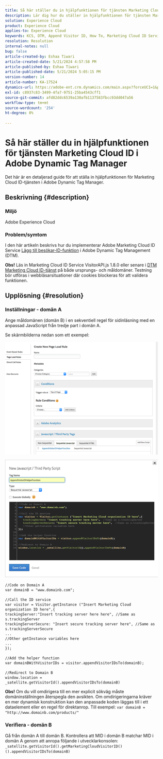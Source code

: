 ```yaml
---
title: Så här ställer du in hjälpfunktionen för tjänsten Marketing Cloud ID i Adobe Dynamic Tag Manager
description: Lär dig hur du ställer in hjälpfunktionen för tjänsten Marketing Cloud ID i Adobe Dynamic Tag Manager.
solution: Experience Cloud
product: Experience Cloud
applies-to: Experience Cloud
keywords: KCS, DTM, Append Visitor ID, How To, Marketing Cloud ID Service Help function, Adobe Dynamic Tag Manager, Adobe Experience Cloud
resolution: Resolution
internal-notes: null
bug: false
article-created-by: Eshaa Tiwari
article-created-date: 5/21/2024 4:57:58 PM
article-published-by: Eshaa Tiwari
article-published-date: 5/21/2024 5:05:15 PM
version-number: 14
article-number: KA-17524
dynamics-url: https://adobe-ent.crm.dynamics.com/main.aspx?forceUCI=1&pagetype=entityrecord&etn=knowledgearticle&id=ae45c245-9317-ef11-9f8a-6045bd006793
exl-id: c8937c83-3499-4fa7-9751-25ba4543cff1
source-git-commit: afd82ddc6539a130afb1137583fbcc93dd047a56
workflow-type: tm+mt
source-wordcount: '254'
ht-degree: 0%

---
```


# Så här ställer du in hjälpfunktionen för tjänsten Marketing Cloud ID i Adobe Dynamic Tag Manager


Det här är en detaljerad guide för att ställa in hjälpfunktionen för Marketing Cloud ID-tjänsten i Adobe Dynamic Tag Manager.

## Beskrivning {#description}


### <b>Miljö</b>

Adobe Experience Cloud

### <b>Problem/symtom</b>

I den här artikeln beskrivs hur du implementerar Adobe Marketing Cloud ID Service [Lägg till besökar-ID-funktion](https://experienceleague.adobe.com/docs/id-service/using/id-service-api/methods/appendvisitorid.html) i Adobe Dynamic Tag Management (DTM).

<b>Obs!</b> Läs in Marketing Cloud ID Service VisitorAPI.js 1.8.0 eller senare i [DTM Marketing Cloud ID-tjänst](https://experienceleague.adobe.com/docs/id-service/using/id-service-api/methods/getmcvid.html) på både ursprungs- och måldomäner. Testning bör utföras i webbläsarsituationer där cookies blockeras för att validera funktionen.


## Upplösning {#resolution}


### <b>Inställningar - domän A</b>

Ange måldomänen (domän B) i en sekventiell regel för sidinläsning med en anpassad JavaScript från tredje part i domän A.

Se skärmbilderna nedan som ett exempel:

![](assets/93c9b7f8-9317-ef11-9f8a-6045bd006793.png)



![](assets/d564f810-9417-ef11-9f8a-6045bd006793.png)


```clike
//Code on Domain A
var domainB = "www.domainb.com";
 
//Call the ID service
var visitor = Visitor.getInstance ("Insert Marketing Cloud organization ID here",{
trackingServer:"Insert tracking server here here", //Same as s.trackingServer
trackingServerSecure: "Insert secure tracking server here", //Same as s.trackingServerSecure
...
//Other getInstance variables here
...
});
 
//Add the helper function
var domainBWithVisitorIDs = visitor.appendVisitorIDsTo(domainB);
 
//Redirect to Domain B
window.location = _satellite.getVisitorId().appendVisitorIDsTo(domainB)
```


<b>Obs!</b> Om du vill omdirigera till en mer explicit sökväg måste domäninställningen återspegla den avsikten. Om omdirigeringarna kräver en mer dynamisk konstruktion kan den anpassade koden läggas till i ett dataelement eller en regel för direktanrop. Till exempel: `var domainB = "http://www.domainb.com/products/"`

### <b>Verifiera - domän B</b>

Gå från domän A till domän B. Kontrollera att MID i domän B matchar MID i domän A genom att anropa följande i utvecklarkonsolen:  `_satellite.getVisitorId().getMarketingCloudVisitorID()().appendVisitorIDsTo(domainB)`
